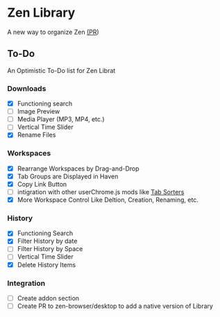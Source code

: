 # Zen Library
A new way to organize Zen [(PR](https://github.com/zen-browser/desktop/pull/7550))
## To-Do
An Optimistic To-Do list for Zen Librat
### Downloads
- [x] Functioning search
- [ ] Image Preview
- [ ] Media Player (MP3, MP4, etc.)
- [ ] Vertical Time Slider
- [x] Rename Files
### Workspaces
- [x] Rearrange Workspaces by Drag-and-Drop
- [x] Tab Groups are Displayed in Haven
- [x] Copy Link Button
- [ ] intigration with other userChrome.js mods like [Tab Sorters](https://github.com/Darsh-A/Ai-TabGroups-ZenBrowser)
- [x] More Workspace Control Like Deltion, Creation, Renaming, etc.
### History
- [x] Functioning Search
- [x] Filter History by date
- [ ] Filter History by Space
- [ ] Vertical Time Slider
- [x] Delete History Items
### Integration
- [ ] Create addon section
- [ ] Create PR to zen-browser/desktop to add a native version of Library
